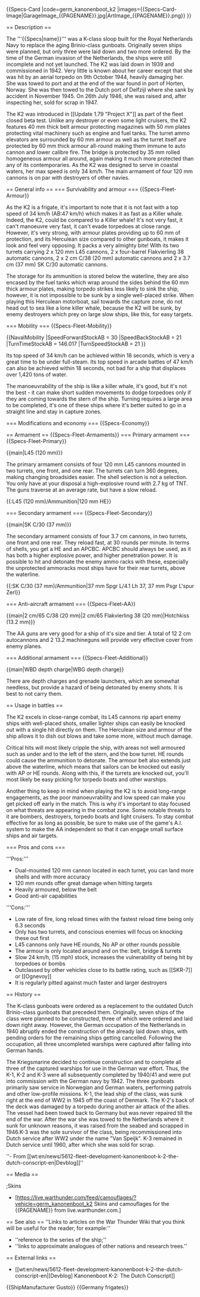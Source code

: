 {{Specs-Card
|code=germ_kanonenboot_k2
|images={{Specs-Card-Image|GarageImage_{{PAGENAME}}.jpg|ArtImage_{{PAGENAME}}.png}}
}}

== Description ==
<!-- ''In the first part of the description, cover the history of the ship's creation and military application. In the second part, tell the reader about using this ship in the game. Add a screenshot: if a beginner player has a hard time remembering vehicles by name, a picture will help them identify the ship in question.'' -->
The '''{{Specs|name}}''' was a K-class sloop built for the Royal Netherlands Navy to replace the aging Brinio-class gunboats. Originally seven ships were planned, but only three were laid down and two more ordered. By the time of the German invasion of the Netherlands, the ships were still incomplete and not yet launched. The K2 was laid down in 1939 and commissioned in 1942. Very little is known about her career except that she was hit by an aerial torpedo on 9th October 1944, heavily damaging her. She was towed to port and at the end of the war found in port of Horten, Norway. She was then towed to the Dutch port of Delfzijl where she sank by accident in November 1945. On 26th July 1946, she was raised and, after inspecting her, sold for scrap in 1947.

The K2 was introduced in [[Update 1.79 "Project X"]] as part of the fleet closed beta test. Unlike any destroyer or even some light cruisers, the K2 features 40 mm thick belt armour protecting magazines with 50 mm plates protecting vital machinery such as engine and fuel tanks. The turret ammo elevators are surrounded by 60 mm armour as well as the turret itself are protected by 60 mm thick armour all-round making them immune to auto cannon and lower calibre fire. The bridge is protected by 35 mm rolled homogeneous armour all around, again making it much more protected than any of its contemporaries. As the K2 was designed to serve in coastal waters, her max speed is only 34 km/h. The main armament of four 120 mm cannons is on par with destroyers of other navies.

== General info ==
=== Survivability and armour ===
{{Specs-Fleet-Armour}}
<!-- ''Talk about the vehicle's armour. Note the most well-defended and most vulnerable zones, e.g. the ammo magazine. Evaluate the composition of components and assemblies responsible for movement and manoeuvrability. Evaluate the survivability of the primary and secondary armaments separately. Don't forget to mention the size of the crew, which plays an important role in fleet mechanics. Save tips on preserving survivability for the "Usage in battles" section. If necessary, use a graphical template to show the most well-protected or most vulnerable points in the armour.'' -->

As the K2 is a frigate, it's important to note that it is not fast with a top speed of 34 km/h (AB:47 km/h) which makes it as fast as a Killer whale. Indeed, the K2, could be compared to a Killer whale!
It's not very fast, it can't manoeuvre very fast, it can't evade torpedoes at close range. However, it's very strong, with armour plates providing up to 60 mm of protection, and its Herculean size compared to other gunboats, it makes it look and feel very opposing. It packs a very almighty bite! With its two turrets carrying 2 x 120 mm L45 cannons, 2 x four-barrel Flakvierling 38 automatic cannons, 2 x 2 cm C/38 (20 mm) automatic cannons and 2 x 3.7 cm (37 mm) SK C/30 automatic cannons.

The storage for its ammunition is stored below the waterline, they are also encased by the fuel tanks which wrap around the sides behind the 60 mm thick armour plates, making torpedo strikes less likely to sink the ship, however, it is not impossible to be sunk by a single well-placed strike.
When playing this Herculean motorboat, sail towards the capture zone, do not head out to sea like a lone killer whale, because the K2 will be sunk, by enemy destroyers which prey on large slow ships, like this, for easy targets.

=== Mobility ===
{{Specs-Fleet-Mobility}}
<!-- ''Write about the ship's mobility. Evaluate its power and manoeuvrability, rudder rerouting speed, stopping speed at full tilt, with its maximum forward and reverse speed.'' -->

{{NavalMobility
|SpeedForwardStockAB = 30
|SpeedBackStockAB = 21
|TurnTimeStockAB = 146.017
|TurnSpeedStockAB = 21
}}

Its top speed of 34 km/h can be achieved within 18 seconds, which is very a great time to be under full-steam. Its top speed in arcade battles of 47 km/h can also be achieved within 18 seconds, not bad for a ship that displaces over 1,420 tons of water.

The manoeuvrability of the ship is like a killer whale, it's good, but it's not the best - it can make short sudden movements to dodge torpedoes only if they are coming towards the stern of the ship. Turning requires a large area to be completed, it's one of these ships where it's better suited to go in a straight line and stay in capture zones.

=== Modifications and economy ===
{{Specs-Economy}}

== Armament ==
{{Specs-Fleet-Armaments}}
=== Primary armament ===
{{Specs-Fleet-Primary}}
<!-- ''Provide information about the characteristics of the primary armament. Evaluate their efficacy in battle based on their reload speed, ballistics and the capacity of their shells. Add a link to the main article about the weapon: <code><nowiki>{{main|Weapon name (calibre)}}</nowiki></code>. Broadly describe the ammunition available for the primary armament, and provide recommendations on how to use it and which ammunition to choose.'' -->
{{main|L45 (120 mm)}}

The primary armament consists of four 120 mm L45 cannons mounted in two turrets, one front, and one rear. The turrets can turn 360 degrees, making changing broadsides easier. The shell selection is not a selection. You only have at your disposal a high-explosive round with 2.7 kg of TNT. The guns traverse at an average rate, but have a slow reload.

{{:L45 (120 mm)/Ammunition|120 mm HE}}

=== Secondary armament ===
{{Specs-Fleet-Secondary}}
<!-- ''Some ships are fitted with weapons of various calibres. Secondary armaments are defined as weapons chosen with the control <code>Select secondary weapon</code>. Evaluate the secondary armaments and give advice on how to use them. Describe the ammunition available for the secondary armament. Provide recommendations on how to use them and which ammunition to choose. Remember that any anti-air armament, even heavy calibre weapons, belong in the next section. If there is no secondary armament, remove this section.'' -->
{{main|SK C/30 (37 mm)}}

The secondary armament consists of four 3.7 cm cannons, in two turrets, one front and one rear. They reload fast, at 30 rounds per minute. In terms of shells, you get a HE and an APCBC. APCBC should always be used, as it has both a higher explosive power, and higher penetration power. It is possible to hit and detonate the enemy ammo racks with these, especially the unprotected ammoracks most ships have for their rear turrets, above the waterline.

{{:SK C/30 (37 mm)/Ammunition|37 mm Spgr L/4.1 Lh 37, 37 mm Psgr L'spur Zerl}}

=== Anti-aircraft armament ===
{{Specs-Fleet-AA}}
<!-- ''An important part of the ship's armament responsible for air defence. Anti-aircraft armament is defined by the weapon chosen with the control <code>Select anti-aircraft weapons</code>. Talk about the ship's anti-air cannons and machine guns, the number of guns and their positions, their effective range, and about their overall effectiveness – including against surface targets. If there are no anti-aircraft armaments, remove this section.'' -->
{{main|2 cm/65 C/38 (20 mm)|2 cm/65 Flakvierling 38 (20 mm)|Hotchkiss (13.2 mm)}}

The AA guns are very good for a ship of it's size and tier. A total of 12 2 cm autocannons and 2 13.2 machineguns will provide very effective cover from enemy planes.

=== Additional armament ===
{{Specs-Fleet-Additional}}
<!-- ''Describe the available additional armaments of the ship: depth charges, mines, torpedoes. Talk about their positions, available ammunition and launch features such as dead zones of torpedoes. If there is no additional armament, remove this section.'' -->
{{main|WBD depth charge|WBG depth charge}}

There are depth charges and grenade launchers, which are somewhat needless, but provide a hazard of being detonated by enemy shots. It is best to not carry them.

== Usage in battles ==
<!-- ''Describe the technique of using this ship, the characteristics of her use in a team and tips on strategy. Abstain from writing an entire guide – don't try to provide a single point of view, but give the reader food for thought. Talk about the most dangerous opponents for this vehicle and provide recommendations on fighting them. If necessary, note the specifics of playing with this vehicle in various modes (AB, RB, SB).'' -->

The K2 excels in close-range combat, its L45 cannons rip apart enemy ships with well-placed shots, smaller lighter ships can easily be knocked out with a single hit directly on them. The Herculean size and armour of the ship allows it to  dish out blows and take some more, without much damage.

Critical hits will most likely cripple the ship, with areas not well armoured such as under and to the left of the stern, and the bow turret. HE rounds could cause the ammunition to detonate. The armour belt also extends just above the waterline, which means that sailors can be knocked out easily with AP or HE rounds. Along with this, if the turrets are knocked out, you'll most likely be easy picking for torpedo boats and other warships.

Another thing to keep in mind when playing the K2 is to avoid long-range engagements, as the poor manoeuvrability and low speed can make you get picked off early in the match. This is why it's important to stay focused on what threats are appearing in the combat zone. Some notable threats to it are bombers, destroyers, torpedo boats and light cruisers. To stay combat effective for as long as possible, be sure to make use of the game's A.I. system to make the AA independent so that it can engage small surface ships and air targets.

=== Pros and cons ===
<!-- ''Summarise and briefly evaluate the vehicle in terms of its characteristics and combat effectiveness. Mark its pros and cons in the bulleted list. Try not to use more than 6 points for each of the characteristics. Avoid using categorical definitions such as "bad", "good" and the like - use substitutions with softer forms such as "inadequate" and "effective".'' -->

'''Pros:'''

* Dual-mounted 120 mm cannon located in each turret, you can land more shells and with more accuracy
* 120 mm rounds offer great damage when hitting targets
* Heavily armoured, below the belt
* Good anti-air capabilities

'''Cons:'''

* Low rate of fire, long reload times with the fastest reload time being only 6.3 seconds
* Only has two turrets, and conscious enemies will focus on knocking these out first
* L45 cannons only have HE rounds, No AP or other rounds possible
* The armour is only located around and on the: belt, bridge & turrets
* Slow 24 km/h, (15 mph) stock, increases the vulnerability of being hit by torpedoes or bombs
* Outclassed by other vehicles close to its battle rating, such as [[SKR-7]] or [[Ognevoy]]
* It is regularly pitted against much faster and larger destroyers

== History ==
<!-- ''Describe the history of the creation and combat usage of the ship in more detail than in the introduction. If the historical reference turns out to be too long, take it to a separate article, taking a link to the article about the ship and adding a block "/History" (example: <nowiki>https://wiki.warthunder.com/(Ship-name)/History</nowiki>) and add a link to it here using the <code>main</code> template. Be sure to reference text and sources by using <code><nowiki><ref></ref></nowiki></code>, as well as adding them at the end of the article with <code><nowiki><references /></nowiki></code>. This section may also include the ship's dev blog entry (if applicable) and the in-game encyclopedia description (under <code><nowiki>=== In-game description ===</nowiki></code>, also if applicable).'' -->
The K-class gunboats were ordered as a replacement to the outdated Dutch Brinio-class gunboats that preceded them. Originally, seven ships of the class were planned to be constructed, three of which were ordered and laid down right away. However, the German occupation of the Netherlands in 1940 abruptly ended the construction of the already laid down ships, with pending orders for the remaining ships getting cancelled. Following the occupation, all three uncompleted warships were captured after falling into German hands.

The Kriegsmarine decided to continue construction and to complete all three of the captured warships for use in the German war effort. Thus, the K-1, K-2 and K-3 were all subsequently completed by 1940/41 and were put into commission with the German navy by 1942. The three gunboats primarily saw service in Norwegian and German waters, performing patrols and other low-profile missions. K-1, the lead ship of the class, was sunk right at the end of WW2 in 1945 off the coast of Denmark. The К-2's back of the deck was damaged by a torpedo during another air attack of the allies. The vessel had been towed back to Germany but was never repaired till the end of the war. After the war she was towed to the Netherlands where it sunk for unknown reasons, it was raised from the seabed and scrapped in 1946.K-3 was the sole survivor of the class, being recommissioned into Dutch service after WW2 under the name "Van Speijk". K-3 remained in Dutch service until 1960, after which she was sold for scrap.

''- From [[wt:en/news/5612-fleet-development-kanonenboot-k-2-the-dutch-conscript-en|Devblog]]''

== Media ==
<!-- ''Excellent additions to the article would be video guides, screenshots from the game, and photos.'' -->

;Skins

* [https://live.warthunder.com/feed/camouflages/?vehicle=germ_kanonenboot_k2 Skins and camouflages for the {{PAGENAME}} from live.warthunder.com.]

== See also ==
''Links to articles on the War Thunder Wiki that you think will be useful for the reader, for example:''

* ''reference to the series of the ship;''
* ''links to approximate analogues of other nations and research trees.''

== External links ==
<!-- ''Paste links to sources and external resources, such as:''
* ''topic on the official game forum;''
* ''other literature.'' -->

* [[wt:en/news/5612-fleet-development-kanonenboot-k-2-the-dutch-conscript-en|[Devblog] Kanonenboot K-2: The Dutch Conscript]]

{{ShipManufacturer Gusto}}
{{Germany frigates}}